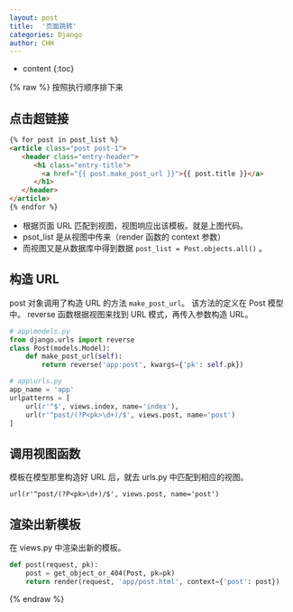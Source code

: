 ```yaml
---
layout: post
title:  '页面跳转'
categories: Django
author: CHH
---
```


* content
{:toc}




{% raw %}
按照执行顺序排下来

## 点击超链接

```html
{% for post in post_list %}
<article class="post post-1">
   <header class="entry-header">
      <h1 class="entry-title">
        <a href="{{ post.make_post_url }}">{{ post.title }}</a>
      </h1>
   </header>
</article>
{% endfor %}
```

- 根据页面 URL 匹配到视图，视图响应出该模板。就是上图代码。
- psot_list 是从视图中传来（render 函数的 context 参数）
- 而视图又是从数据库中得到数据 `post_list = Post.objects.all()` 。


## 构造 URL

post 对象调用了构造 URL 的方法 `make_post_url`。
该方法的定义在 Post 模型中。
reverse 函数根据视图来找到 URL 模式，再传入参数构造 URL。

```py
# app\models.py
from django.urls import reverse
class Post(models.Model):
    def make_post_url(self):
        return reverse('app:post', kwargs={'pk': self.pk})

# app\urls.py
app_name = 'app'
urlpatterns = [
    url(r'^$', views.index, name='index'),
    url(r'^post/(?P<pk>\d+)/$', views.post, name='post')
]
```

## 调用视图函数

模板在模型那里构造好 URL 后，就去 urls.py 中匹配到相应的视图。

`url(r'^post/(?P<pk>\d+)/$', views.post, name='post')`

## 渲染出新模板

在 views.py 中渲染出新的模板。

```py
def post(request, pk):
    post = get_object_or_404(Post, pk=pk)
    return render(request, 'app/post.html', context={'post': post})
```

{% endraw %}